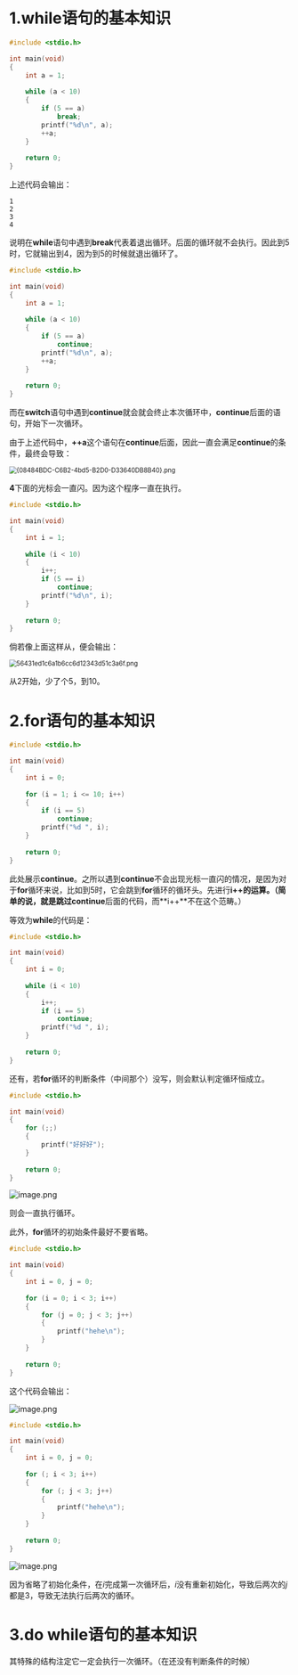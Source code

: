 # 1.while语句的基本知识
```c
#include <stdio.h>

int main(void)
{
	int a = 1;
    
	while (a < 10)
	{
		if (5 == a)
			break;
		printf("%d\n", a);
		++a;
	}
    
	return 0;
}
```
上述代码会输出：

```
1
2
3
4
```

说明在**while**语句中遇到**break**代表着退出循环。后面的循环就不会执行。因此到5时，它就输出到4，因为到5的时候就退出循环了。

```c
#include <stdio.h>

int main(void)
{
	int a = 1;
    
	while (a < 10)
	{
		if (5 == a)
			continue;
		printf("%d\n", a);
		++a;
	}
    
	return 0;
}
```
而在**switch**语句中遇到**continue**就会就会终止本次循环中，**continue**后面的语句，开始下一次循环。

由于上述代码中，**++a**这个语句在**continue**后面，因此一直会满足**continue**的条件，最终会导致：

<img src="https://leafalice-image.oss-cn-hangzhou.aliyuncs.com/img/2023-11-23%2Ff5908aafcacd229ce4d382ddbaaf95aa--fce5--1694917730957-5f35ad6e-7c69-4ce4-a073-d937651b68f6.png" alt="{08484BDC-C6B2-4bd5-B2D0-D33640DB8B40}.png" style="zoom:80%;" />

**4**下面的光标会一直闪。因为这个程序一直在执行。

```c
#include <stdio.h>

int main(void)
{
	int i = 1;
    
	while (i < 10)
	{
		i++;
		if (5 == i)
			continue;
		printf("%d\n", i);
	}
    
	return 0;
}
```
倘若像上面这样从，便会输出：

<img src="https://leafalice-image.oss-cn-hangzhou.aliyuncs.com/img/2023-11-23%2F0c1acd19efed4e1161834a1ccd1f669f--ae6e--1694919215712-3cbe788d-98ac-4cef-97d0-e5c5ae2170fa.png" alt="56431ed1c6a1b6cc6d12343d51c3a6f.png" style="zoom: 80%;" />

从2开始，少了个5，到10。

# 2.for语句的基本知识
```c
#include <stdio.h>

int main(void)
{
	int i = 0;
    
	for (i = 1; i <= 10; i++)
	{
		if (i == 5)
			continue;
		printf("%d ", i);
	}
    
	return 0;
}
```
此处展示**continue**。之所以遇到**continue**不会出现光标一直闪的情况，是因为对于**for**循环来说，比如到5时，它会跳到**for**循环的循环头。先进行**i++**的运算。（简单的说，就是跳过**continue**后面的代码，而**i++**不在这个范畴。）

等效为**while**的代码是：

```c
#include <stdio.h>

int main(void)
{
	int i = 0;
    
	while (i < 10)
	{
		i++;
		if (i == 5)
			continue;
		printf("%d ", i);
	}
    
	return 0;
}
```
还有，若**for**循环的判断条件（中间那个）没写，则会默认判定循环恒成立。
```c
#include <stdio.h>

int main(void)
{
	for (;;)
	{
		printf("好好好");
	}
    
	return 0;
}
```
![image.png](https://leafalice-image.oss-cn-hangzhou.aliyuncs.com/img/2023-11-23%2Febbcf5f0725a1a6415add7e1250d065b--6fa1--1695217184213-a59bab6f-bd59-4242-97d0-46c0ee36a818.png)

则会一直执行循环。

此外，**for**循环的初始条件最好不要省略。

```c
#include <stdio.h>

int main(void)
{
    int i = 0, j = 0;
    
    for (i = 0; i < 3; i++)
    {
        for (j = 0; j < 3; j++)
        {
            printf("hehe\n");
        }
    }
    
    return 0;
}
```
这个代码会输出：

![image.png](https://leafalice-image.oss-cn-hangzhou.aliyuncs.com/img/2023-11-23%2F1fa9b1f448dadefe096801780cfb6d79--2b14--1695548734743-0be8ab9b-033b-46c8-a05b-39f90ae8014a.png)

```c
#include <stdio.h>

int main(void)
{
    int i = 0, j = 0;
    
    for (; i < 3; i++)
    {
        for (; j < 3; j++)
        {
            printf("hehe\n");
        }
    }
    
    return 0;
}
```
![image.png](https://leafalice-image.oss-cn-hangzhou.aliyuncs.com/img/2023-11-23%2Ffc6146556b0625cfc5e3f948a268ea15--5c30--1695548856510-7919b0d8-e22d-4cc7-8702-49a121ee70cc.png)

因为省略了初始化条件，在$i$完成第一次循环后，$i$没有重新初始化，导致后两次的$j$都是3，导致无法执行后两次的循环。

# 3.do while语句的基本知识
其特殊的结构注定它一定会执行一次循环。（在还没有判断条件的时候）


